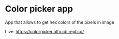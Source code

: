 # Color picker app
App that allows to get hex colors of the pixels in image

Live: https://colorpicker.attroidi.repl.co/
